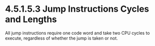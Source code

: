 # 4.5.1.5.3 Jump Instructions Cycles and Lengths

All jump instructions require one code word and take two CPU cycles to execute, regardless of whether the
jump is taken or not.

